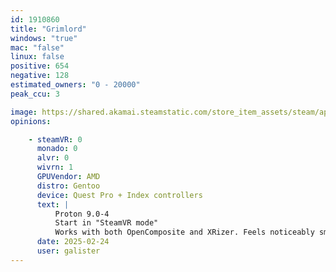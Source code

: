 ```yaml
---
id: 1910860
title: "Grimlord"
windows: "true"
mac: "false"
linux: false
positive: 654
negative: 128
estimated_owners: "0 - 20000"
peak_ccu: 3

image: https://shared.akamai.steamstatic.com/store_item_assets/steam/apps/1910860/header.jpg?t=1732647652
opinions:

    - steamVR: 0
      monado: 0
      alvr: 0
      wivrn: 1
      GPUVendor: AMD
      distro: Gentoo
      device: Quest Pro + Index controllers
      text: |
          Proton 9.0-4
          Start in "SteamVR mode"
          Works with both OpenComposite and XRizer. Feels noticeably smoother with XRizer.
      date: 2025-02-24
      user: galister
---
```

